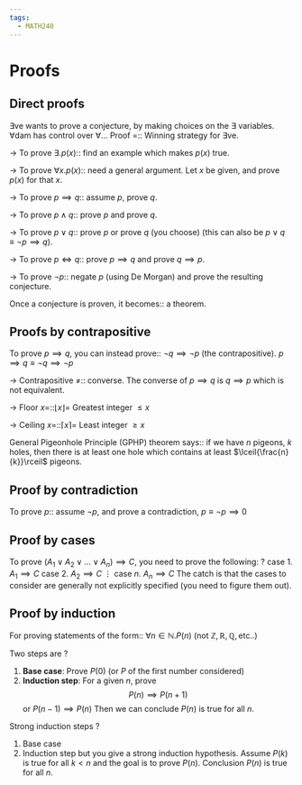 ```yaml
---
tags:
  - MATH240
---
```

# Proofs

## Direct proofs

$\exists$ve wants to prove a conjecture, by making choices on the $\exists$ variables. $\forall$dam has control over $\forall$... Proof =:: Winning strategy for $\exists$ve.
<!--SR:!2025-05-10,60,250-->

$\rightarrow$ To prove $\exists .p(x)$:: find an example which makes $p(x)$ true.
<!--SR:!2025-04-29,52,250-->
$\rightarrow$ To prove $\forall x.p(x)$:: need a general argument. Let $x$ be given, and prove $p(x)$ for that $x$.
<!--SR:!2025-05-11,59,250-->
$\rightarrow$ To prove $p \implies q$:: assume $p$, prove $q$.
<!--SR:!2025-05-06,56,250-->
$\rightarrow$ To prove $p \land q$:: prove $p$ and prove $q$.
<!--SR:!2025-05-01,52,250-->
$\rightarrow$ To prove $p \lor q$:: prove $p$ or prove $q$ (you choose) (this can also be $p \lor q \equiv \neg p \implies q$).
<!--SR:!2025-05-04,55,250-->
$\rightarrow$ To prove $p \iff q$:: prove $p \implies q$ and prove $q \implies p$.
<!--SR:!2025-08-21,117,250-->
$\rightarrow$ To prove $\neg p$:: negate $p$ (using De Morgan) and prove the resulting conjecture.
<!--SR:!2025-04-28,43,210-->

Once a conjecture is proven, it becomes:: a theorem.
<!--SR:!2025-05-14,61,250-->

## Proofs by contrapositive

To prove $p \implies q$, you can instead prove:: $\neg q \implies \neg p$ (the contrapositive). $p \implies q \equiv \neg q \implies \neg p$
<!--SR:!2025-05-13,60,250-->

$\rightarrow$ Contrapositive $\neq$:: converse. The converse of $p \implies q$ is $q \implies p$ which is not equivalent.
<!--SR:!2025-05-05,54,250-->


$\rightarrow$ Floor $x=$::$\lfloor{x}\rfloor=$ Greatest integer $\leq x$
<!--SR:!2025-06-04,83,289-->
$\rightarrow$ Ceiling $x=$::$\lceil{x}\rceil=$ Least integer $\geq x$
<!--SR:!2025-06-07,80,289-->

General Pigeonhole Principle (GPHP) theorem says:: if we have $n$ pigeons, $k$ holes, then there is at least one hole which contains at least $\lceil{\frac{n}{k}}\rceil$ pigeons.
<!--SR:!2025-05-05,31,229-->

## Proof by contradiction

To prove $p$:: assume $\neg p$, and prove a contradiction, $p \equiv \neg p \implies 0$
<!--SR:!2025-05-12,52,229-->

## Proof by cases

To prove $(A_{1}\lor A_{2}\lor \dots \lor A_{n})\implies C$, you need to prove the following:
?
case $1$. $A_{1} \implies C$
case $2$. $A_{2} \implies C$
$\vdots$
case $n$. $A_{n} \implies C$
The catch is that the cases to consider are generally not explicitly specified (you need to figure them out).
<!--SR:!2025-06-13,76,249-->

## Proof by induction

For proving statements of the form:: $\forall n \in \mathbb{N}.P(n)$ (not $\mathbb{Z},\mathbb{R},\mathbb{Q},\text{etc..}$)
<!--SR:!2025-05-11,54,250-->

Two steps are
?
1. **Base case**: Prove $P(0)$ (or $P$ of the first number considered)
2. **Induction step**: For a given $n$, prove $$P(n) \implies P(n+1)$$ or $P(n-1)\implies P(n)$
Then we can conclude $P(n)$ is true for all $n$.
<!--SR:!2025-05-03,50,250-->


Strong induction steps
?
1. Base case
2. Induction step but you give a strong induction hypothesis. Assume $P(k)$ is true for all $k<n$ and the goal is to prove $P(n)$.
Conclusion $P(n)$ is true for all $n$.
<!--SR:!2025-07-07,84,230-->
